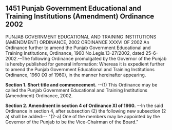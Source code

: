 ## 1451 Punjab Government Educational and Training Institutions (Amendment) Ordinance 2002
 
PUNJAB GOVERNMENT EDUCATIONAL AND TRAINING INSTITUTIONS (AMENDMENT) ORDINANCE, 2002
ORDINANCE XXXVI OF 2002
An Ordinance further to amend the Punjab Government Educational and Training Institutions, Ordinance, 1960
No.Legis.13-27/2002, dated 25-6-2002.--The following Ordinance promulgated by the Governor of the Punjab is hereby published for general information:
Whereas it is expedient further to amend the Punjab Government Educational and Training Institutions Ordinance, 1960 (XI of 1960), in the manner hereinafter appearing.

**Section 1. Short title and commencement.**
--(1) This Ordinance may be called the Punjab Government Educational and Training Institutions (Amendment) Ordinance, 2002.

 

**Section 2. Amendment in section 4 of Ordinance XI of 1960.**
--In the said Ordinance in section 4, after subsection (2) the following new subsection (2 a) shall be added:--
   "(2-a) One of the members may be appointed by the Governor of the Punjab to be the Vice-Chairman of the Board."

